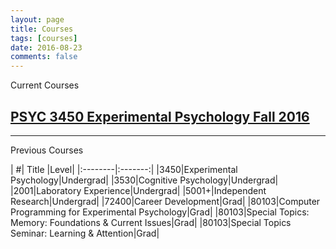 ```yaml
---
layout: page
title: Courses
tags: [courses]
date: 2016-08-23
comments: false
---
```


Current Courses

## [PSYC 3450 Experimental Psychology Fall 2016](https://crumplab.github.io/courses/experimental/)
___
Previous Courses

| #| Title |Level|
|:--------|:-------:|
|3450|Experimental Psychology|Undergrad|
|3530|Cognitive Psychology|Undergrad|
|2001|Laboratory Experience|Undergrad|
|5001+|Independent Research|Undergrad|
|72400|Career Development|Grad|
|80103|Computer Programming for Experimental Psychology|Grad|
|80103|Special Topics: Memory: Foundations & Current Issues|Grad|
|80103|Special Topics Seminar: Learning & Attention|Grad|
